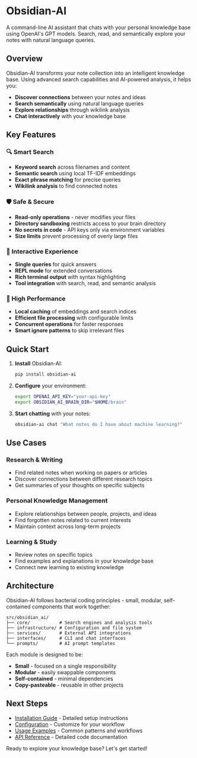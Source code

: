 # Obsidian-AI

A command-line AI assistant that chats with your personal knowledge base using OpenAI's GPT models. Search, read, and semantically explore your notes with natural language queries.

## Overview

Obsidian-AI transforms your note collection into an intelligent knowledge base. Using advanced search capabilities and AI-powered analysis, it helps you:

- **Discover connections** between your notes and ideas
- **Search semantically** using natural language queries  
- **Explore relationships** through wikilink analysis
- **Chat interactively** with your knowledge base

## Key Features

### 🔍 Smart Search
- **Keyword search** across filenames and content
- **Semantic search** using local TF-IDF embeddings
- **Exact phrase matching** for precise queries
- **Wikilink analysis** to find connected notes

### 🛡️ Safe & Secure
- **Read-only operations** - never modifies your files
- **Directory sandboxing** restricts access to your brain directory
- **No secrets in code** - API keys only via environment variables
- **Size limits** prevent processing of overly large files

### 💬 Interactive Experience
- **Single queries** for quick answers
- **REPL mode** for extended conversations
- **Rich terminal output** with syntax highlighting
- **Tool integration** with search, read, and semantic analysis

### 🚀 High Performance
- **Local caching** of embeddings and search indices
- **Efficient file processing** with configurable limits
- **Concurrent operations** for faster responses
- **Smart ignore patterns** to skip irrelevant files

## Quick Start

1. **Install** Obsidian-AI:
   ```bash
   pip install obsidian-ai
   ```

2. **Configure** your environment:
   ```bash
   export OPENAI_API_KEY="your-api-key"
   export OBSIDIAN_AI_BRAIN_DIR="$HOME/brain"
   ```

3. **Start chatting** with your notes:
   ```bash
   obsidian-ai chat "What notes do I have about machine learning?"
   ```

## Use Cases

### Research & Writing
- Find related notes when working on papers or articles
- Discover connections between different research topics
- Get summaries of your thoughts on specific subjects

### Personal Knowledge Management
- Explore relationships between people, projects, and ideas
- Find forgotten notes related to current interests
- Maintain context across long-term projects

### Learning & Study
- Review notes on specific topics
- Find examples and explanations in your knowledge base
- Connect new learning to existing knowledge

## Architecture

Obsidian-AI follows bacterial coding principles - small, modular, self-contained components that work together:

```
src/obsidian_ai/
├── core/           # Search engines and analysis tools
├── infrastructure/ # Configuration and file system
├── services/       # External API integrations
├── interfaces/     # CLI and chat interfaces
└── prompts/        # AI prompt templates
```

Each module is designed to be:
- **Small** - focused on a single responsibility
- **Modular** - easily swappable components  
- **Self-contained** - minimal dependencies
- **Copy-pasteable** - reusable in other projects

## Next Steps

- [Installation Guide](user-guide/installation.md) - Detailed setup instructions
- [Configuration](user-guide/configuration.md) - Customize for your workflow
- [Usage Examples](user-guide/examples.md) - Common patterns and workflows
- [API Reference](api/core.md) - Detailed code documentation

Ready to explore your knowledge base? Let's get started!